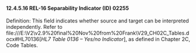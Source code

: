 #### 12.4.5.16 REL-16 Separability Indicator (ID) 02255

Definition: This field indicates whether source and target can be interpreted independently. Refer to file:///E:\V2\v2.9%20final%20Nov%20from%20Frank\V29_CH02C_Tables.docx#HL70136[_HL7 Table 0136 – Yes/no Indicator_], as defined in Chapter 2C, Code Tables.
